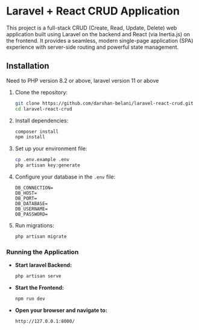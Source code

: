 # Laravel + React CRUD Application

This project is a full-stack CRUD (Create, Read, Update, Delete) web application built using Laravel on the backend and React (via Inertia.js) on the frontend. It provides a seamless, modern single-page application (SPA) experience with server-side routing and powerful state management.

## Installation
Need to PHP version 8.2 or above, laravel version 11 or above  

1. Clone the repository:
    ```bash
    git clone https://github.com/darshan-belani/laravel-react-crud.git
    cd laravel-react-crud
    ```

2. Install dependencies:
    ```bash
    composer install
    npm install
    ```

3. Set up your environment file:
    ```bash
    cp .env.example .env
    php artisan key:generate
    ```

4. Configure your database in the `.env` file:
    ```env
    DB_CONNECTION=
    DB_HOST=
    DB_PORT=
    DB_DATABASE=
    DB_USERNAME=
    DB_PASSWORD=
    ```

5. Run migrations:
    ```bash
    php artisan migrate
    ```

### Running the Application

- **Start laravel Backend:**
    ```bash
    php artisan serve
    ```

- **Start the Frontend:**
    ```bash
    npm run dev
    ```

- **Open your browser and navigate to:**
    ```
    http://127.0.0.1:8000/
    ```